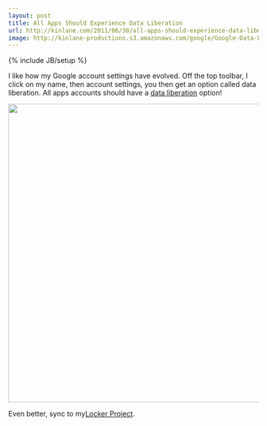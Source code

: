 ```yaml
---
layout: post
title: All Apps Should Experience Data Liberation
url: http://kinlane.com/2011/06/30/all-apps-should-experience-data-liberation/
image: http://kinlane-productions.s3.amazonaws.com/google/Google-Data-Liberation.png
---
```

{% include JB/setup %}
<p>
     I like how my Google account settings have evolved. Off the top toolbar, I click on my name, then account settings, you then get an option called data liberation. All apps accounts should have a <a title="data liberation" href="http://www.dataliberation.org/">data liberation</a> option!
</p>

<p>
     <img class="aligncenter" src="http://kinlane-productions.s3.amazonaws.com/google/Google-Data-Liberation.png"  width="600" />
</p>

<p>
     Even better, sync to my<a title="The Locker Project" href="https://github.com/quartzjer/Locker#readme">Locker Project</a>.
</p>